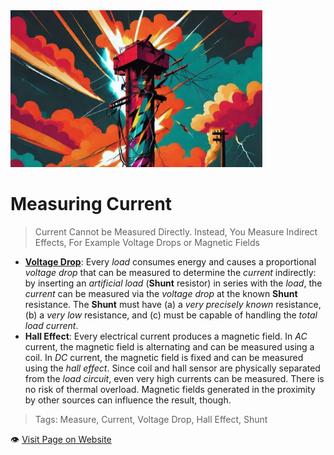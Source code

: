 <img src="/assets/images/power.jpg" width="80%" height="80%" />

# Measuring Current

> Current Cannot be Measured Directly. Instead, You Measure Indirect Effects, For Example Voltage Drops or Magnetic Fields

* [**Voltage Drop**](Via%20Shunt): Every *load* consumes energy and causes a proportional *voltage drop* that can be measured to determine the *current* indirectly: by inserting an *artificial load* (**Shunt** resistor) in series with the *load*, the *current* can be measured via the *voltage drop* at the known **Shunt** resistance. The **Shunt** must have (a) a *very precisely known* resistance, (b) a *very low* resistance, and (c) must be capable of handling the *total load current*.
* **Hall Effect**: Every electrical current produces a magnetic field. In *AC* current, the magnetic field is alternating and can be measured using a coil. In *DC* current, the magnetic field is fixed and can be measured using the *hall effect*. Since coil and hall sensor are physically separated from the *load circuit*, even very high currents can be measured. There is no risk of thermal overload. Magnetic fields generated in the proximity by other sources can influence the result, though.

> Tags: Measure, Current, Voltage Drop, Hall Effect, Shunt

:eye:&nbsp;[Visit Page on Website](https://powershell.one/doneland_test/components/power/measuringcurrent?376991020426240854)

